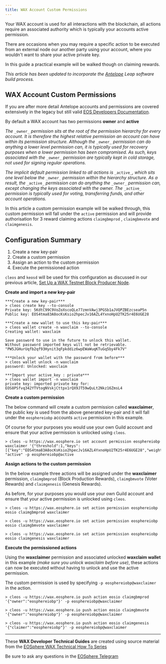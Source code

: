 ```yaml
---
title: WAX Account Custom Permissions
---
```


Your WAX account is used for all interactions with the blockchain, all actions require an associated authority which is typically your accounts active permission.

There are occasions when you may require a specific action to be executed from an external node our another party using your account, where you wouldn't want to share your active private key.

In this guide a practical example will be walked though on claiming rewards.

_This article has been updated to incorporate the_ [_Antelope_](https://antelope.io/) _Leap software build process._

## WAX Account Custom Permissions

If you are after more detail Antelope accounts and permissions are covered extensively in the legacy but still valid  [EOS Developers Documentation](https://docs.eosnetwork.com/docs/latest/core-concepts/accounts).

By default a WAX account has two permissions  **owner**  and  **active**

_The_ `_owner_` _permission sits at the root of the permission hierarchy for every account. It is therefore the highest relative permission an account can have within its permission structure. Although the_ `_owner_` _permission can do anything a lower level permission can, it is typically used for recovery purposes when a lower permission has been compromised. As such, keys associated with the_ `_owner_` _permission are typically kept in cold storage, not used for signing regular operations._

_The implicit default permission linked to all actions is_ `_active_`_, which sits one level below the_ `_owner_` _permission within the hierarchy structure. As a result, the_ `_active_` _permission can do anything the_ `_owner_` _permission can, except changing the keys associated with the owner. The_ `_active_` _permission is typically used for voting, transferring funds, and other account operations._

In this article a custom permission example will be walked through, this custom permission will fall under the  `active`  permission and will provide authorisation for 3 reward claiming actions  `claimgbmprod`  ,  `claimgbmvote`  and  `claimgenesis`.

## Configuration Summary

1.  Create a new key-pair
2.  Create a custom permission
3.  Assign an action to the custom permission
4.  Execute the permissioned action

`cleos`  and  `keosd`  will be used for this configuration as discussed in our previous article,  [Set Up a WAX Testnet Block Producer Node](https://medium.com/eosphere/wax-technical-how-to-3-78d358c46146).


**Create and import a new key-pair**

```
***Create a new key-pair***
> cleos create key --to-console  
Private key: 5KdtC99C9VoZoXscoQLe77zmnVAwj3PGSb1aJVQPZBEzcseaP5n  
Public key: EOS4tma83A8ocKsKsio2hpecJv16AZL4YxnoHpU2TK25r4E6UGE28

***Create a new wallet to use this key-pair***
> cleos wallet create -n waxclaim --to-console  
Creating wallet: waxclaim

Save password to use in the future to unlock this wallet.  
Without password imported keys will not be retrievable.  
"PW5JGHurUqfb2qf93Hynit3qFpkddiz6wpEWaWuqKTuGq5by4Fk7V"

***Unlock your wallet with the password from before***
> cleos wallet unlock -n waxclaim  
password: Unlocked: waxclaim

***Import your active_key : private***
> cleos wallet import -n waxclaim  
private key: imported private key for: EOS8PSfvq342YTVtogNVskjCttpx1rQX9JT59wQuLt2Nkz16ZmsL4
```

**Create a custom permission**

The below command will create a custom permission called  **waxclaimer**, the public key is used from the above generated key-pair and it will fall under the  `eosphereiobp`  accounts  `active`  permission in this example.

Of course for your purposes you would use your own Guild account and ensure that your active permission is unlocked using  `cleos`.

```
> cleos -u https://wax.eosphere.io set account permission eosphereiobp waxclaimer '{"threshold":1,"keys":[{"key":"EOS4tma83A8ocKsKsio2hpecJv16AZL4YxnoHpU2TK25r4E6UGE28","weight":1}]}' "active" -p eosphereiobp@active
```

**Assign actions to the custom permission**

In the below example three actions will be assigned under the  **waxclaimer**  permission,  `claimgbmprod`  (Block Production Rewards),  `claimgbmvote`  (Voter Rewards) and  `claimgenesis`  (Genesis Rewards).

As before, for your purposes you would use your own Guild account and ensure that your active permission is unlocked using  `cleos`.

```
> cleos -u https://wax.eosphere.io set action permission eosphereiobp eosio claimgbmprod waxclaimer

> cleos -u https://wax.eosphere.io set action permission eosphereiobp eosio claimgbmvote waxclaimer

> cleos -u https://wax.eosphere.io set action permission eosphereiobp eosio claimgenesis waxclaimer
```

**Execute the permissioned actions**

Using the  **waxclaimer** permission  and associated unlocked  **waxclaim wallet**  in this example  _(make sure you unlock waxclaim before use)_, these actions can now be executed without having to unlock and use the active permission.

The custom permission is used by specifying  `-p eosphereiobp@waxclaimer`  in the action.

```
> cleos -u https://wax.eosphere.io push action eosio claimgbmprod '{"owner":"eosphereiobp"}' -p eosphereiobp@waxclaimer

> cleos -u https://wax.eosphere.io push action eosio claimgbmvote '{"owner":"eosphereiobp"}' -p eosphereiobp@waxclaimer

> cleos -u https://wax.eosphere.io push action eosio claimgenesis '{"claimer":"eosphereiobp"}' -p eosphereiobp@waxclaimer
```

---

These **WAX Developer Technical Guides** are created using source material from the [EOSphere WAX Technical How To Series](https://medium.com/eosphere/wax-technical-how-to/home)

Be sure to ask any questions in the  [EOSphere Telegram](https://t.me/eosphere_io)
